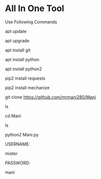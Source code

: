 # All In One Tool 
Use Following Commands

apt update

apt upgrade 

apt install git

apt install python

apt install python2

pip2 install requests

pip2 install mechanize

git clone https://github.com/mrmani280/Mani

ls

cd Mani

ls

python2 Mani.py

USERNAME:

mister

PASSWORD:

mani
